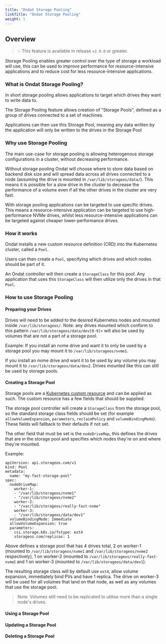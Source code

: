 ```yaml
---
title: "Ondat Storage Pooling"
linkTitle: "Ondat Storage Pooling"
weight: 1
---
```


## Overview

> 💡 This feature is available in release `v2.9.0` or greater.

Storage Pooling enables greater control over the type of storage a workload will use, this can be used to improve performance for resource-intensive applications and to reduce cost for less resource-intensive applications.

### What is Ondat Storage Pooling?

In short storage pooling allows applications to target which drives they want to write data to.

The Storage Pooling feature allows creation of "Storage Pools", defined as a group of drives connected to a set of machines.

Applications can then use this Storage Pool, meaning any data written by the application will only be written to the drives in the Storage Pool

### Why use Storage Pooling

The main use-case for storage pooling is allowing heterogenous storage configurations in a cluster, without decreasing performance.

Without storage pooling Ondat will choose where to store data based on backend disk size and will spread data across all drives connected to a node (assuming the drive is mounted in `/var/lib/storageos/data/`). This means it is possible for a slow drive in the cluster to decrease the performance of a volume even if all the other drives in the cluster are very fast.

With storage pooling applications can be targeted to use specific drives. This means a resource-intensive application can be targeted to use high-performance NVMe drives, whilst less  resource-intensive applications can be targeted against cheaper lower-performance drives.

### How it works

Ondat installs a new custom resource definition (CRD) into the Kubernetes cluster, called a `Pool`.

Users can then create a `Pool`, specifying which drives and which nodes should be part of it.

An Ondat controller will then create a `StorageClass` for this pool. Any application that uses this `StorageClass` will then utilize only the drives in that `Pool`.  

### How to use Storage Pooling

#### Preparing your Drives

Drives will need to be added to the desired Kubernetes nodes and mounted inside `/var/lib/storageos/`. Note: any drives mounted which conform to this pattern `/var/lib/storageos/data/dev[0-9]+` will also be used by volumes that are not a part of a storage pool.

Example:
If you install an nvme drive and want it to only be used by a storage pool you may mount it to `/var/lib/storageos/nvme1`.

If you install an nvme drive and want it to be used by any volume you may mount it to `/var/lib/storageos/data/dev2`. Drives mounted like this can still be used by storage pools.   

#### Creating a Storage Pool

Storage pools are a [Kubernetes custom resource](https://kubernetes.io/docs/concepts/extend-kubernetes/api-extension/custom-resources/) and can be applied as such. The custom resource has a few fields that should be supplied.

The storage pool controller will create a `StorageClass` from the storage pool, so the standard storage class fields should be set (for example `allowVolumeExpansion`, `parameters`, `reclaimPolicy` and `volumeBindingMode`). These fields will fallback to their defaults if not set.

The other field that must be set is the `nodeDriveMap`, this defines the drives that are in the storage pool and specifies which nodes they're on and where they're mounted. 

Example:
```
apiVersion: api.storageos.com/v1
kind: Pool
metadata:
  name: "my-fast-storage-pool"
spec:
  nodeDriveMap: 
    worker-1: 
    - "/var/lib/storageos/nvme1"
    - "/var/lib/storageos/nvme2"
    worker-2: 
    - "/var/lib/storageos/really-fast-nvme"
    worker-3:
    - "/var/lib/storageos/data/dev1"
  volumeBindingMode: Immediate
  allowVolumeExpansion: true
  parameters:
    csi.storage.k8s.io/fstype: ext4
    storageos.com/replicas: 1
```

Above defines a storage pool that has 4 drives total, 2 on worker-1 (mounted to `/var/lib/storageos/nvme1` and `/var/lib/storageos/nvme2` respectively), 1 on worker-2 (mounted to `/var/lib/storageos/really-fast-nvme`) and 1 on worker-3 (mounted to `/var/lib/storageos/data/dev1`).

The resulting storage class will by default use `ext4`, allow volume expansion, immediately bind PVs and have 1 replica. The drive on worker-3 will be used for all volumes that land on that node, as well as any volumes that use the storage pool.

> Note: Volumes still need to be replicated to utilise more than a single node's drives.

#### Using a Storage Pool

#### Updating a Storage Pool

#### Deleting a Storage Pool

